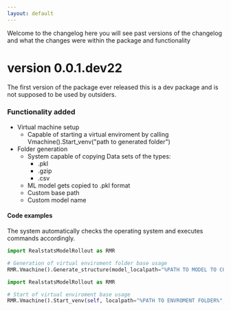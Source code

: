 ```yaml
---
layout: default
---
```


Welcome to the changelog here you will see past versions of the changelog and what the changes were within the package and functionality

# version 0.0.1.dev22
The first version of the package ever released this is a dev package and is not supposed to be used by outsiders.

### Functionality added
* Virtual machine setup
    * Capable of starting a virtual enviroment by calling Vmachine().Start_venv("path to generated folder")
* Folder generation
    * System capable of copying Data sets of the types:
        * .pkl
        * .gzip
        * .csv
    * ML model gets copied to .pkl format
    * Custom base path
    * Custom model name

#### Code examples
The system automatically checks the operating system and executes commands accordingly.
```python
import RealstatsModelRollout as RMR

# Generation of virtual enviroment folder base usage
RMR.Vmachine().Generate_structure(model_localpath="%PATH TO MODEL TO COPY%", validation_data_localpath="%PATH TO data TO COPY%", validation_control_localpath="%PATH TO CONTROL DATA TO COPY%", base_path="%PATH TO WHERE YOU WANT TO SAVE FOLDER%", model_name = "Demo")
```

```python
import RealstatsModelRollout as RMR

# Start of virtual enviroment base usage
RMR.Vmachine().Start_venv(self, localpath="%PATH TO ENVROMENT FOLDER%", execution_code="%NAME OF CODE FILE YOU WISH TO EXECUTE%"):
```